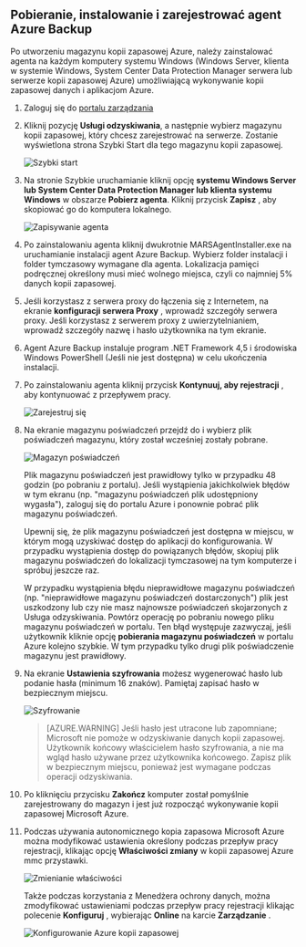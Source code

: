 ## <a name="download-install-and-register-the-azure-backup-agent"></a>Pobieranie, instalowanie i zarejestrować agent Azure Backup

Po utworzeniu magazynu kopii zapasowej Azure, należy zainstalować agenta na każdym komputery systemu Windows (Windows Server, klienta w systemie Windows, System Center Data Protection Manager serwera lub serwerze kopii zapasowej Azure) umożliwiającą wykonywanie kopii zapasowej danych i aplikacjom Azure.

1. Zaloguj się do [portalu zarządzania](https://manage.windowsazure.com/)

2. Kliknij pozycję **Usługi odzyskiwania**, a następnie wybierz magazynu kopii zapasowej, który chcesz zarejestrować na serwerze. Zostanie wyświetlona strona Szybki Start dla tego magazynu kopii zapasowej.

    ![Szybki start](./media/backup-install-agent/quickstart.png)

3. Na stronie Szybkie uruchamianie kliknij opcję **systemu Windows Server lub System Center Data Protection Manager lub klienta systemu Windows** w obszarze **Pobierz agenta**. Kliknij przycisk **Zapisz** , aby skopiować go do komputera lokalnego.

    ![Zapisywanie agenta](./media/backup-install-agent/agent.png)

4. Po zainstalowaniu agenta kliknij dwukrotnie MARSAgentInstaller.exe na uruchamianie instalacji agent Azure Backup. Wybierz folder instalacji i folder tymczasowy wymagane dla agenta. Lokalizacja pamięci podręcznej określony musi mieć wolnego miejsca, czyli co najmniej 5% danych kopii zapasowej.

5.  Jeśli korzystasz z serwera proxy do łączenia się z Internetem, na ekranie **konfiguracji serwera Proxy** , wprowadź szczegóły serwera proxy. Jeśli korzystasz z serwerem proxy z uwierzytelnianiem, wprowadź szczegóły nazwę i hasło użytkownika na tym ekranie.

6.  Agent Azure Backup instaluje program .NET Framework 4,5 i środowiska Windows PowerShell (Jeśli nie jest dostępna) w celu ukończenia instalacji.

7.  Po zainstalowaniu agenta kliknij przycisk **Kontynuuj, aby rejestracji** , aby kontynuować z przepływem pracy.

    ![Zarejestruj się](./media/backup-install-agent/register.png)

8. Na ekranie magazynu poświadczeń przejdź do i wybierz plik poświadczeń magazynu, który został wcześniej zostały pobrane.

    ![Magazyn poświadczeń](./media/backup-install-agent/vc.png)

    Plik magazynu poświadczeń jest prawidłowy tylko w przypadku 48 godzin (po pobraniu z portalu). Jeśli wystąpienia jakichkolwiek błędów w tym ekranu (np. "magazynu poświadczeń plik udostępniony wygasła"), zaloguj się do portalu Azure i ponownie pobrać plik magazynu poświadczeń.

    Upewnij się, że plik magazynu poświadczeń jest dostępna w miejscu, w którym mogą uzyskiwać dostęp do aplikacji do konfigurowania. W przypadku wystąpienia dostęp do powiązanych błędów, skopiuj plik magazynu poświadczeń do lokalizacji tymczasowej na tym komputerze i spróbuj jeszcze raz.

    W przypadku wystąpienia błędu nieprawidłowe magazynu poświadczeń (np. "nieprawidłowe magazynu poświadczeń dostarczonych") plik jest uszkodzony lub czy nie masz najnowsze poświadczeń skojarzonych z Usługa odzyskiwania. Powtórz operację po pobraniu nowego pliku magazynu poświadczeń w portalu. Ten błąd występuje zazwyczaj, jeśli użytkownik kliknie opcję **pobierania magazynu poświadczeń** w portalu Azure kolejno szybkie. W tym przypadku tylko drugi plik poświadczenie magazynu jest prawidłowy.

9. Na ekranie **Ustawienia szyfrowania** możesz wygenerować hasło lub podanie hasła (minimum 16 znaków). Pamiętaj zapisać hasło w bezpiecznym miejscu.

    ![Szyfrowanie](./media/backup-install-agent/encryption.png)

    > [AZURE.WARNING] Jeśli hasło jest utracone lub zapomniane; Microsoft nie pomoże w odzyskiwanie danych kopii zapasowej. Użytkownik końcowy właścicielem hasło szyfrowania, a nie ma wgląd hasło używane przez użytkownika końcowego. Zapisz plik w bezpiecznym miejscu, ponieważ jest wymagane podczas operacji odzyskiwania.

10. Po kliknięciu przycisku **Zakończ** komputer został pomyślnie zarejestrowany do magazyn i jest już rozpocząć wykonywanie kopii zapasowej Microsoft Azure.

11. Podczas używania autonomicznego kopia zapasowa Microsoft Azure można modyfikować ustawienia określony podczas przepływ pracy rejestracji, klikając opcję **Właściwości zmiany** w kopii zapasowej Azure mmc przystawki.

    ![Zmienianie właściwości](./media/backup-install-agent/change.png)

    Także podczas korzystania z Menedżera ochrony danych, można zmodyfikować ustawieniami podczas przepływ pracy rejestracji klikając polecenie **Konfiguruj** , wybierając **Online** na karcie **Zarządzanie** .

    ![Konfigurowanie Azure kopii zapasowej](./media/backup-install-agent/configure.png)
